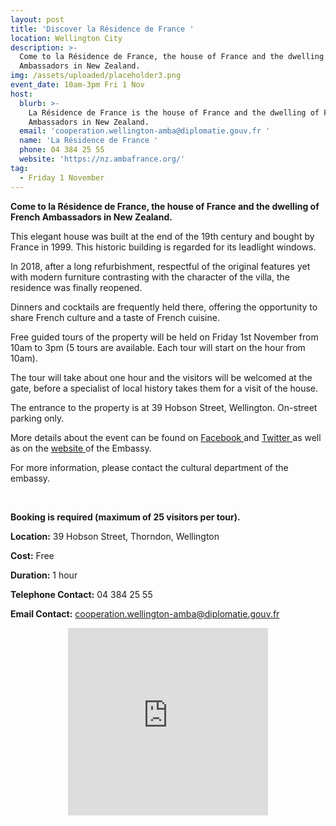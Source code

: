 ```yaml
---
layout: post
title: 'Discover la Résidence de France '
location: Wellington City
description: >-
  Come to la Résidence de France, the house of France and the dwelling of French
  Ambassadors in New Zealand. 
img: /assets/uploaded/placeholder3.png
event_date: 10am-3pm Fri 1 Nov
host:
  blurb: >-
    La Résidence de France is the house of France and the dwelling of French
    Ambassadors in New Zealand. 
  email: 'cooperation.wellington-amba@diplomatie.gouv.fr '
  name: 'La Résidence de France '
  phone: 04 384 25 55
  website: 'https://nz.ambafrance.org/'
tag:
  - Friday 1 November
---
```

**Come to la Résidence de France, the house of France and the dwelling of French Ambassadors in New Zealand.**

This elegant house was built at the end of the 19th century and bought by France in 1999. This historic building is regarded for its leadlight windows. 

In 2018, after a long refurbishment, respectful of the original features yet with modern furniture contrasting with the character of the villa, the residence was finally reopened. 

Dinners and cocktails are frequently held there, offering the opportunity to share French culture and a taste of French cuisine. 

Free guided tours of the property will be held on Friday 1st November from 10am to 3pm (5 tours are available. Each tour will start on the hour from 10am). 

The tour will take about one hour and the visitors will be welcomed at the gate, before a specialist of local history takes them for a visit of the house. 

The entrance to the property is at 39 Hobson Street, Wellington. On-street parking only. 

More details about the event can be found on [Facebook ](https://www.facebook.com/france.nz/)and [Twitter ](https://twitter.com/ambafrancenz?lang=fr)as well as on the [website ](https://nz.ambafrance.org/)of the Embassy. 

For more information, please contact the cultural department of the embassy.

<br>

**Booking is required (maximum of 25 visitors per tour).**

**Location:** 39 Hobson Street, Thorndon, Wellington

**Cost:** Free

**Duration:** 1 hour

**Telephone Contact:** 04 384 25 55

**Email Contact:** cooperation.wellington-amba@diplomatie.gouv.fr

<center><iframe src="https://www.facebook.com/plugins/page.php?href=https%3A%2F%2Fwww.facebook.com%2Ffrance.nz%2F&tabs=timeline&width=320&height=300&small_header=true&adapt_container_width=true&hide_cover=false&show_facepile=false&appId" width="320" height="300" style="border:none;overflow:hidden" scrolling="no" frameborder="0" allowTransparency="true" allow="encrypted-media"></iframe>
